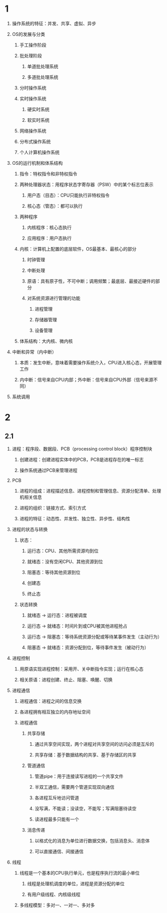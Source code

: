 # 1

1. 操作系统的特征：并发、共享、虚拟、异步

2. OS的发展与分类

    1. 手工操作阶段

    2. 批处理阶段

        1. 单道批处理系统

        2. 多道批处理系统

    3. 分时操作系统

    4. 实时操作系统

        1. 硬实时系统

        2. 软实时系统

    5. 网络操作系统

    6. 分布式操作系统

    7. 个人计算机操作系统

3. OS的运行机制和体系结构

    1. 指令：特权指令和非特权指令

    2. 两种处理器状态：用程序状态字寄存器（PSW）中的某个标志位表示

        1. 用户态（目态）：CPU只能执行非特权指令

        2. 核心态（管态）：都可以执行

    3. 两种程序

        1. 内核程序：核心态执行

        2. 应用程序：用户态执行

    4. 内核：计算机上配置的底层软件，OS最基本、最核心的部分

        1. 时钟管理

        2. 中断处理

        3. 原语：具有原子性，不可中断；调用频繁；最底层、最接近硬件的部分

        4. 对系统资源进行管理的功能

            1. 进程管理

            2. 存储器管理

            3. 设备管理

    5. 体系结构：大内核、微内核

4. 中断和异常（内中断）

    1. 本质：发生中断，意味着需要操作系统介入，CPU进入核心态，开展管理工作

    2. 内中断：信号来自CPU内部；外中断：信号来自CPU外部（信号来源不同）

5. 系统调用

# 2

## 2.1

1. 进程：程序段、数据段、PCB（processing control block）程序控制块

    1. 创建进程：创建进程实体中的PCB，PCB是进程存在的唯一标志

    2. 操作系统通过PCB来管理进程

2. PCB

    1. 进程的组成：进程描述信息、进程控制和管理信息、资源分配清单、处理机相关信息

    2. 进程的组织：链接方式、索引方式

    3. 进程的特征：动态性、并发性、独立性、异步性、结构性

3. 进程的状态与转换

    1. 状态：
    
        1. 运行态：CPU、其他所需资源均到位
        
        2. 就绪态：没有空闲CPU、其他资源到位
        
        3. 阻塞态：等待其他资源到位
        
        4. 创建态
        
        5. 终止态

    2. 状态转换

        1. 就绪态 -> 运行态：进程被调度

        2. 运行态 -> 就绪态：时间片到或CPU被其他进程抢占

        3. 运行态 -> 阻塞态：等待系统资源分配或等待某事件发生（主动行为）

        4. 阻塞态 -> 就绪态：资源分配到位，等待事件发生（被动行为）

4. 进程控制

    1. 用原语实现进程控制：采用开、关中断指令实现；运行在核心态

    2. 相关原语：进程创建、终止、阻塞、唤醒、切换

5. 进程通信

    1. 进程通信：进程之间的信息交换

    2. 各进程拥有相互独立的内存地址空间

    3. 进程通信

        1. 共享存储

            1. 通过共享空间实现，两个进程对共享空间的访问必须是互斥的

            2. 共享存储：基于数据结构的共享、基于存储区的共享

        2. 管道通信

            1. 管道pipe：用于连接读写进程的一个共享文件

            2. 半双工通信，需要两个管道实现双向通信

            3. 各进程互斥地访问管道

            4. 没写满，不能读；没读空，不能写；写满阻塞待读空

            5. 读进程最多只能有一个

        3. 消息传递

            1. 以格式化的消息为单位进行数据交换，包括消息头、消息体

            2. 可以直接通信、间接通信

6. 线程

    1. 线程是一个基本的CPU执行单元，也是程序执行流的最小单位

        1. 线程是处理机调度的单位，进程是资源分配的单位

        2. 有用户级线程、内核级线程

    2. 多线程模型：多对一、一对一、多对多








